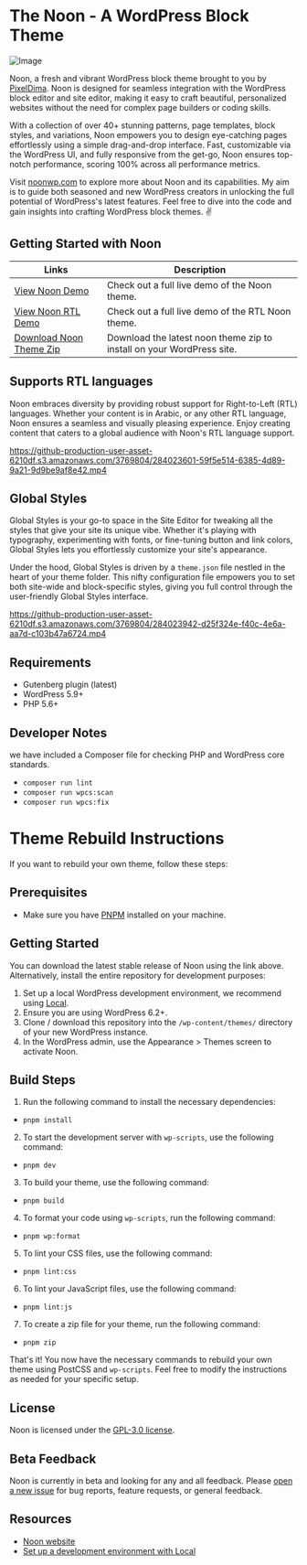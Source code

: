 # The Noon - A WordPress Block Theme

![Image](https://res.cloudinary.com/dvz1685md/image/upload/v1700341402/social-share-image_yjoosp.png)

Noon, a fresh and vibrant WordPress block theme brought to you by [PixelDima](https://noonwp.com). Noon is designed for seamless integration with the WordPress block editor and site editor, making it easy to craft beautiful, personalized websites without the need for complex page builders or coding skills.

With a collection of over 40+ stunning patterns, page templates, block styles, and variations, Noon empowers you to design eye-catching pages effortlessly using a simple drag-and-drop interface. Fast, customizable via the WordPress UI, and fully responsive from the get-go, Noon ensures top-notch performance, scoring 100% across all performance metrics.

Visit [noonwp.com](https://noonwp.com) to explore more about Noon and its capabilities. My aim is to guide both seasoned and new WordPress creators in unlocking the full potential of WordPress's latest features. Feel free to dive into the code and gain insights into crafting WordPress block themes. ✌️

## Getting Started with Noon

| Links  | Description |
| ------------- | ------------- |
| [View Noon Demo](https://demo.noonwp.com)  | Check out a full live demo of the Noon theme.  |
| [View Noon RTL Demo](https://demo.noonwp.com/rtl)  | Check out a full live demo of the RTL Noon theme.  |
| [Download Noon Theme Zip](https://github.com/pixeldima/noon/releases/latest/download/thenoon.zip)  | Download the latest noon theme zip to install on your WordPress site.  |


## Supports RTL languages
Noon embraces diversity by providing robust support for Right-to-Left (RTL) languages. Whether your content is in Arabic, or any other RTL language, Noon ensures a seamless and visually pleasing experience. Enjoy creating content that caters to a global audience with Noon's RTL language support.

https://github-production-user-asset-6210df.s3.amazonaws.com/3769804/284023601-59f5e514-6385-4d89-9a21-9d9be9af8e42.mp4

## Global Styles
Global Styles is your go-to space in the Site Editor for tweaking all the styles that give your site its unique vibe. Whether it's playing with typography, experimenting with fonts, or fine-tuning button and link colors, Global Styles lets you effortlessly customize your site's appearance.

Under the hood, Global Styles is driven by a `theme.json` file nestled in the heart of your theme folder. This nifty configuration file empowers you to set both site-wide and block-specific styles, giving you full control through the user-friendly Global Styles interface.

https://github-production-user-asset-6210df.s3.amazonaws.com/3769804/284023942-d25f324e-f40c-4e6a-aa7d-c103b47a6724.mp4


## Requirements

- Gutenberg plugin (latest)
- WordPress 5.9+
- PHP 5.6+


## Developer Notes

we have included a Composer file for checking PHP and WordPress core standards. 

- `composer run lint`
- `composer run wpcs:scan`
- `composer run wpcs:fix`

# Theme Rebuild Instructions

If you want to rebuild your own theme, follow these steps:

## Prerequisites
- Make sure you have [PNPM](https://pnpm.io/) installed on your machine.

## Getting Started

You can download the latest stable release of Noon using the link above. Alternatively, install the entire repository for development purposes:

1. Set up a local WordPress development environment, we recommend using [Local](https://localwp.com/).
2. Ensure you are using WordPress 6.2+.
3. Clone / download this repository into the `/wp-content/themes/` directory of your new WordPress instance.
4. In the WordPress admin, use the Appearance > Themes screen to activate Noon.


## Build Steps
1. Run the following command to install the necessary dependencies:
- `pnpm install`
2. To start the development server with `wp-scripts`, use the following command:
- `pnpm dev`
3. To build your theme, use the following command:
- `pnpm build`
4. To format your code using `wp-scripts`, run the following command:
- `pnpm wp:format`
5. To lint your CSS files, use the following command:
- `pnpm lint:css`
6. To lint your JavaScript files, use the following command:
- `pnpm lint:js`
7. To create a zip file for your theme, run the following command:
- `pnpm zip`

That's it! You now have the necessary commands to rebuild your own theme using PostCSS and `wp-scripts`. Feel free to modify the instructions as needed for your specific setup.

## License

Noon is licensed under the [GPL-3.0 license](https://www.gnu.org/licenses/gpl-3.0.html).

## Beta Feedback

Noon is currently in beta and looking for any and all feedback. Please [open a new issue](https://github.com/PixelDima/noon/issues/new/choose) for bug reports, feature requests, or general feedback.

## Resources

- [Noon website](https://noonwp.com/)
- [Set up a development environment with Local](https://localwp.com/)